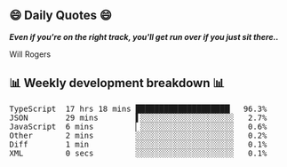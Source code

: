 ## 😄 Daily Quotes 😄

_**Even if you're on the right track, you'll get run over if you just sit there..**_

Will Rogers



## 📊 Weekly development breakdown 📊

<pre>TypeScript  17 hrs 18 mins ████████████████████▏  96.3%
JSON        29 mins        ▌░░░░░░░░░░░░░░░░░░░░   2.7%
JavaScript  6 mins         ▏░░░░░░░░░░░░░░░░░░░░   0.6%
Other       2 mins         ░░░░░░░░░░░░░░░░░░░░░   0.2%
Diff        1 min          ░░░░░░░░░░░░░░░░░░░░░   0.1%
XML         0 secs         ░░░░░░░░░░░░░░░░░░░░░   0.1%</pre>
